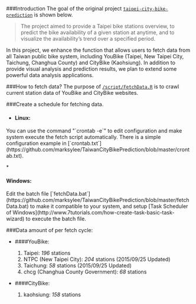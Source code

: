 ###Introduction
The goal of the original project [`taipei-city-bike-prediction`](https://github.com/hsu-yc/taipei-city-bike-prediction) is shown below.

> The project aimed to provide a Taipei bike stations overview, to predict the bike availability of a given station at anytime, and to visualize the availability’s trend over a specified period.

In this project, we enhance the function that allows users to fetch data from all Taiwan public bike system, including YouBike (Taipei, New Taipei City, Taichung, Changhua County) and CityBike (Kaohsiung). In addition to provide visual analysis and prediction results, we plan to extend some powerful data analysis applications.

###How to fetch data?
The purpose of [`/script/FetchData.R`](https://github.com/marksylee/TaiwanCityBikePrediction/blob/master/script/FetchBikeData.R) is to crawl current station data of YouBike and CityBike websites.

###Create a schedule for fetching data.
* <h4>Linux:</h4>
<p>You can use the command "`crontab -e`" to edit configuration and make system execute the fetch script automatically. There is a simple configuration example in [`crontab.txt`](https://github.com/marksylee/TaiwanCityBikePrediction/blob/master/crontab.txt).</p>
* <h4>Windows:</h4>
<p>Edit the batch file [`fetchData.bat`](https://github.com/marksylee/TaiwanCityBikePrediction/blob/master/fetchData.bat) to make it compatible to your system, and setup [Task Scheduler of Windows](http://www.7tutorials.com/how-create-task-basic-task-wizard) to execute the batch file.</p>

###Data amount of per fetch cycle:
* ####YouBike:
    1. Taipei: *196* stations
    2. NTPC (New Taipei City): *204* stations (2015/09/25 Updated)
    3. Taichung: *58* stations (2015/09/25 Updated)
    4. chcg (Changhua County Government): *68* stations

* ####CityBike:
    1. kaohsiung: *158* stations
